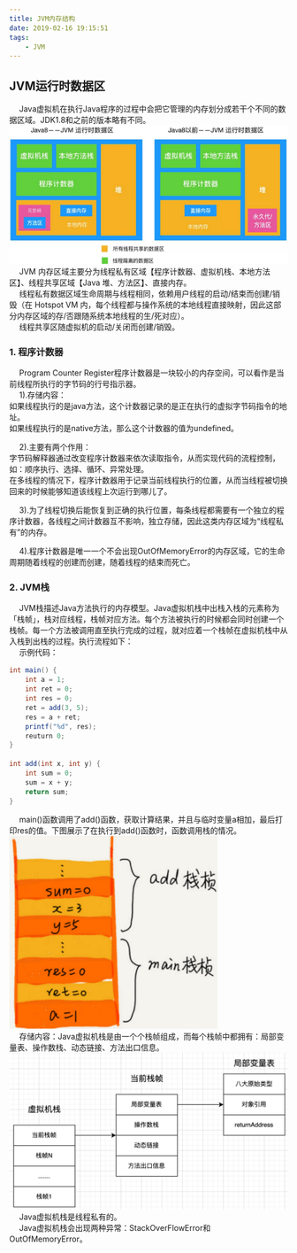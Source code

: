 ```yaml
---
title: JVM内存结构
date: 2019-02-16 19:15:51
tags:
    - JVM
---
```


## JVM运行时数据区  
&emsp; Java虚拟机在执行Java程序的过程中会把它管理的内存划分成若干个不同的数据区域。JDK1.8和之前的版本略有不同。  
![avatar](../../images/java/JVM/JVM-7.png)  
&emsp; JVM 内存区域主要分为线程私有区域【程序计数器、虚拟机栈、本地方法区】、线程共享区域【Java 堆、方法区】、直接内存。  
&emsp; 线程私有数据区域生命周期与线程相同，依赖用户线程的启动/结束而创建/销毁（在 Hotspot VM 内，每个线程都与操作系统的本地线程直接映射，因此这部分内存区域的存/否跟随系统本地线程的生/死对应）。  
&emsp; 线程共享区随虚拟机的启动/关闭而创建/销毁。  
### 1. 程序计数器  
&emsp; Program Counter Register程序计数器是一块较小的内存空间，可以看作是当前线程所执行的字节码的行号指示器。  
&emsp; 1).存储内容：  
如果线程执行的是java方法，这个计数器记录的是正在执行的虚拟字节码指令的地址。  
如果线程执行的是native方法，那么这个计数器的值为undefined。  

&emsp; 2).主要有两个作用：  
字节码解释器通过改变程序计数器来依次读取指令，从而实现代码的流程控制，如：顺序执行、选择、循环、异常处理。  
在多线程的情况下，程序计数器用于记录当前线程执行的位置，从而当线程被切换回来的时候能够知道该线程上次运行到哪儿了。  

&emsp; 3).为了线程切换后能恢复到正确的执行位置，每条线程都需要有一个独立的程序计数器，各线程之间计数器互不影响，独立存储，因此这类内存区域为“线程私有”的内存。  

&emsp; 4).程序计数器是唯一一个不会出现OutOfMemoryError的内存区域，它的生命周期随着线程的创建而创建，随着线程的结束而死亡。  
### 2. JVM栈  
&emsp; JVM栈描述Java方法执行的内存模型。Java虚拟机栈中出栈入栈的元素称为「栈帧」，栈对应线程，栈帧对应方法。每个方法被执行的时候都会同时创建一个栈帧。每一个方法被调用直至执行完成的过程，就对应着一个栈帧在虚拟机栈中从入栈到出栈的过程。执行流程如下：  
&emsp; 示例代码：  

```java
int main() {
    int a = 1;
    int ret = 0;
    int res = 0;
    ret = add(3, 5);
    res = a + ret;
    printf("%d", res);
    reuturn 0;
}

int add(int x, int y) {
    int sum = 0;
    sum = x + y;
    return sum;
}
```
&emsp; main()函数调用了add()函数，获取计算结果，并且与临时变量a相加，最后打印res的值。下图展示了在执行到add()函数时，函数调用栈的情况。  
![avatar](../../images/java/JVM/JVM-8.png)  
&emsp; 存储内容：Java虚拟机栈是由一个个栈帧组成，而每个栈帧中都拥有：局部变量表、操作数栈、动态链接、方法出口信息。  
![avatar](../../images/java/JVM/JVM-9.png)  
&emsp; Java虚拟机栈是线程私有的。  
&emsp; Java虚拟机栈会出现两种异常：StackOverFlowError和 OutOfMemoryError。  


